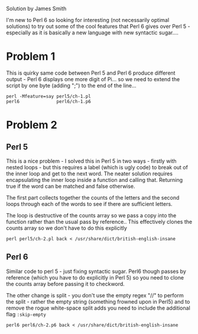 Solution by James Smith

I'm new to Perl 6 so looking for interesting (not necessarily optimal
solutions) to try out some of the cool features that Perl 6 gives over
Perl 5 - especially as it is basically a new language with new syntactic
sugar....

# Problem 1

This is quirky same code between Perl 5 and Perl 6 produce different output - Perl 6 displays one more digit of Pi... so we need to extend the script by one byte (adding ";") to the end of the line...

```
perl -Mfeature=say perl5/ch-1.pl
perl6              perl6/ch-1.p6
```

# Problem 2

## Perl 5

This is a nice problem - I solved this in Perl 5 in two ways - firstly with nested loops - but this requires a label (which is ugly code) to break out of the inner loop and get to the next word. The neater solution requires encapsulating the inner loop inside a function and calling that. Returning true if the word can be matched and false otherwise.

The first part collects together the counts of the letters and the second loops through each of the words to see if there are sufficient letters.

The loop is destructive of the counts array so we pass a copy into the function rather than the usual pass by reference.. This effectively clones the counts array so we don't have to do this explicitly

```
perl perl5/ch-2.pl back < /usr/share/dict/british-english-insane
```

## Perl 6

Similar code to perl 5 - just fixing syntactic sugar. Perl6 though passes by reference (which you have to do explicitly in Perl 5) so you need to clone the counts array before passing it to checkword.

The other change is split - you don't use the empty regex "//" to perform the split - rather the empty string (something frowned upon in Perl5) and to remove the rogue white-space split adds you need to include the additional flag `:skip-empty`

```
perl6 perl6/ch-2.p6 back < /usr/share/dict/british-english-insane
```

